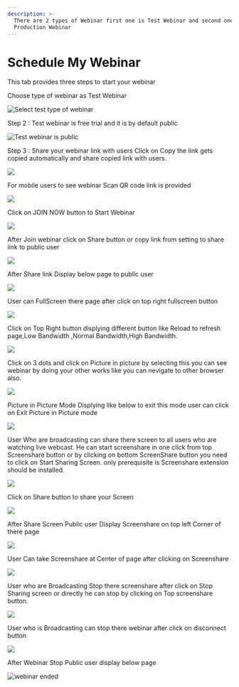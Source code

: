 ```yaml
---
description: >-
  There are 2 types of Webinar first one is Test Webinar and second one is
  Production Webinar
---
```


# Schedule My Webinar

This tab provides three steps to start your webinar

Choose type of webinar as Test Webinar

![Select test type of webinar](../.gitbook/assets/step-_webinar.PNG)

Step 2 : Test webinar is free trial and it is by default public

![Test webinar is public ](../.gitbook/assets/test_step_2.PNG)

Step 3 : Share your webinar link with users Click on Copy the link gets copied automatically and share copied link with users.

![](../.gitbook/assets/image%20%2840%29.png)

For mobile users to see webinar Scan QR code link is provided

![](../.gitbook/assets/image%20%28240%29.png)

Click on JOIN NOW button to Start Webinar

![](../.gitbook/assets/image%20%2884%29.png)

After Join webinar click on Share button or copy link from setting to share link to public user

![](../.gitbook/assets/image%20%28134%29.png)

After Share link Display below page to public user

![](../.gitbook/assets/image%20%2883%29.png)

User can FullScreen there page after click on top right fullscreen button

![](../.gitbook/assets/image%20%283%29.png)

  
Click on Top Right button displying different button like Reload to refresh page,Low Bandwidth ,Normal Bandwidth,High Bandwidth.

![](../.gitbook/assets/image%20%28181%29.png)

Click on  3 dots and click on Picture in picture by selecting this you can see webinar by doing your other works like you can nevigate to other browser also.

![](../.gitbook/assets/image%20%2895%29.png)

Picture in Picture Mode Displying like below to exit this mode user can click on Exit Picture in Picture mode

![](../.gitbook/assets/image%20%28176%29.png)

User Who are broadcasting can share there screen to all users who are watching live webcast. He can start screenshare in one click from top Screenshare button or by clicking on bottom ScreenShare button you need to click on Start Sharing Screen. only prerequisite is Screenshare extension should be installed.

![](../.gitbook/assets/image%20%28162%29.png)

Click on Share button to share your Screen

![](../.gitbook/assets/image%20%28121%29.png)

After Share Screen Public user Display Screenshare on top left Corner of there page 

![](../.gitbook/assets/image%20%2861%29.png)

User Can take Screenshare at Center of page after clicking on Screenshare 

![](../.gitbook/assets/image%20%2892%29.png)

User who are Broadcasting Stop there screenshare after click on Stop Sharing screen or directly he can stop by clicking on Top screenshare button.

![](../.gitbook/assets/image%20%282%29.png)

User who is Broadcasting can stop there webinar after click on disconnect button

![](../.gitbook/assets/image%20%2853%29.png)

After Webinar Stop Public user display below page

![webinar ended](../.gitbook/assets/image%20%28188%29.png)









